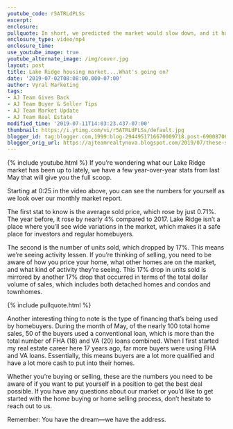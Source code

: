```yaml
---
youtube_code: r5ATRLdPLSs
excerpt:
enclosure:
pullquote: In short, we predicted the market would slow down, and it has.
enclosure_type: video/mp4
enclosure_time:
use_youtube_image: true
youtube_alternate_image: /img/cover.jpg
layout: post
title: Lake Ridge housing market....What's going on?
date: '2019-07-02T08:08:00.000-07:00'
author: Vyral Marketing
tags:
- AJ Team Gives Back
- AJ Team Buyer & Seller Tips
- AJ Team Market Update
- AJ Team Real Estate
modified_time: '2019-07-11T14:03:23.437-07:00'
thumbnail: https://i.ytimg.com/vi/r5ATRLdPLSs/default.jpg
blogger_id: tag:blogger.com,1999:blog-2944951716670009718.post-6900870627237743034
blogger_orig_url: https://ajteamrealtynova.blogspot.com/2019/07/these-stats-tell-story-of-our-lake.html
---
```

{% include youtube.html %}
If you’re wondering what our Lake Ridge market has been up to lately, we have a few year-over-year stats from last May that will give you the full scoop.

Starting at 0:25 in the video above, you can see the numbers for yourself as we look over our monthly market report.

The first stat to know is the average sold price, which rose by just 0.71%. The year before, it rose by nearly 4% compared to 2017. Lake Ridge isn’t a place where you’ll see wide variations in the market, which makes it a safe place for investors and regular homebuyers.

The second is the number of units sold, which dropped by 17%. This means we’re seeing activity lessen. If you’re thinking of selling, you need to be aware of how you price your home, what other homes are on the market, and what kind of activity they’re seeing. This 17% drop in units sold is mirrored by another 17% drop that occurred in terms of the total dollar volume of sales, which includes both detached homes and condos and townhomes.

{% include pullquote.html %}

Another interesting thing to note is the type of financing that’s being used by homebuyers. During the month of May, of the nearly 100 total home sales, 50 of the buyers used a conventional loan, which is more than the total number of FHA (18) and VA (20) loans combined. When I first started my real estate career here 17 years ago, far more buyers were using FHA and VA loans. Essentially, this means buyers are a lot more qualified and have a lot more cash to put into their homes.

Whether you’re buying or selling, these are the numbers you need to be aware of if you want to put yourself in a position to get the best deal possible. If you have any questions about our market or you’d like to get started with the home buying or home selling process, don’t hesitate to reach out to us.

Remember: You have the dream—we have the address.
